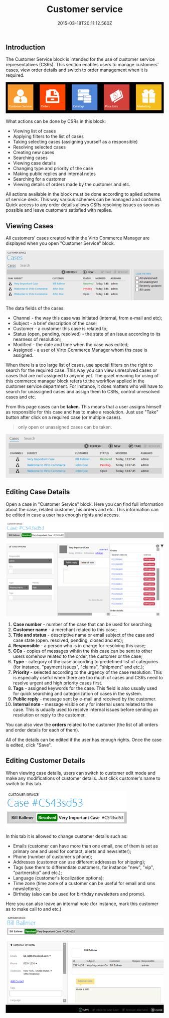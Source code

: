 ﻿---
title: Customer service
description: Customer service
layout: docs
date: 2015-03-18T20:11:12.560Z
priority: 12
---
## Introduction

The Customer Service block is intended for the use of customer service representatives (CSRs). This section enables users to manage customers' cases, view order details and switch to order management when it is required.

<img src="../../assets/images/docs/001-customer-service-block.PNG" />

What actions can be done by CSRs in this block:

* Viewing list of cases
* Applying filters to the list of cases
* Taking selecting cases (assigning yourself as a responsible)
* Resolving selected cases
* Creating new cases
* Searching cases
* Viewing case details
* Changing type and priority of the case
* Making public replies and internal notes
* Searching for a customer
* Viewing details of orders made by the customer and etc.

All actions available in the block must be done according to aplied scheme of service desk. This way various schemes can be managed and controled. Quick access to any order details allows CSRs resolving issues as soon as possible and leave customers satisfied with replies.

## Viewing Cases

All customers' cases created within the Virto Commerce Manager are displayed when you open "Customer Service" block.

<img src="../../assets/images/docs/002-viewing-cases.PNG" />

The data fields of the cases:

* Channel - the way this case was initiated (internal, from e-mail and etc);
* Subject - a brief description of the case;
* Customer - a customer this case is related to;
* Status (open, pending, resolved) - the state of an issue according to its nearness of resolution;
* Modified - the date and time when the case was edited;
* Assigned - a user of Virto Commerce Manager whom ths case is assigned.

When there is a too large list of cases, use special filters on the right to search for the required case. This way you can view unresolved cases or cases that are not assigned to anyone yet. The graet meaning for using of this commerce manager block refers to the workflow applied in the customer service department. For instance, it does matters who will have to search for unassigned cases and assign them to CSRs, control unresolved cases and etc.

From this page cases can be **taken**. This means that a user assigns himself as responsible for this case and has to make a resolution. Just use "Take" button after click on a required case (or multiple cases).

> only open or unassigned cases can be taken.

<img src="../../assets/images/docs/003-take-case.PNG" />

## Editing Case Details

Open a case in "Customer Service" block. Here you can find full information about the case, related customer, his orders and etc. This information can be edited in case a user has enough rights and access.

<img src="../../assets/images/docs/004-case-details.PNG" />

1. **Case number** - number of the case that can be used for searching;
2. **Customer name** - a merchant related to this case;
3. **Title and status** - descriptive name or email subject of the case and case state (open. resolved, pending, closed and etc);
4. **Responsible** - a person who is in charge for resolving this case;
5. **CCs** - copies of messages wihtin the this case can be sent to other users somehow related to the order, the customer or the case;
6. **Type** - category of the case according to predefined list of categories (for instance, "payment issues", "claims", "shipment" and etc.);
7. **Priority** - selected according to the urgency of the case resolution. This is especially useful when there are too much of cases and CSRs need to resolve urgent and high priority cases first.
8. **Tags** - assigned keywords for the case. This field is also usually used for quick searching and categorization of cases in the system.
9. **Public reply** - message sent by e-mail and received by the customer.
10. **Internal note** - message visible only for internal users related to the case. This is udually used to resolve internal issues before sending an resolution or reply to the customer.

You can also view the **orders** related to the customer (the list of all orders and order details for each of them).

All of the details can be edited if the user has enough rights. Once the case is edited, click "Save".

## Editing Customer Details

When viewing case details, users can switch to customer edit mode and make any modifications of customer details. Just click customer's name to switch to this tab.

<img src="../../assets/images/docs/005-customer-details.PNG" />

In this tab it is allowed to change customer details such as:

* Emails (customer can have more than one email, one of them is set as primary one and used for contact, alerts and newsletter);
* Phone (number of customer's phone);
* Addresses (customer can use different addresses for shipping);
* Tags (use them to differentiate customers, for instance "new", "vip", "partnership" and etc.);
* Language (customer's localization options);
* Time zone (time zone of a customer can be useful for email and sms newsletters);
* Birthday (also can be used for birthday newsletters and promo).

Here you can also leave an internal note (for instance, mark this customer as to make call to and etc.)

<img src="../../assets/images/docs/006-customer-details.PNG" />
